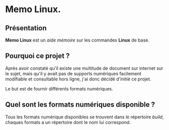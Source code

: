 # Memo Linux.
## Présentation
**Memo Linux** est un *aide mémoire* sur les commandes **Linux** de base.
## Pourquoi ce projet ?
Après avoir constaté qu'il existe une multitude de document sur internet sur le sujet,
 mais qu'il y avait pas de supports numériques facilement modifiable et consultable hors ligne,
  j'ai donc décidé d'initié ce projet.

Le but est de fournir différents formats numériques.

## Quel sont les formats numériques disponible ?

Tous les formats numérique disponibles se trouvent dans le répertoire *build*, chaques formats a un répertoire dont le nom lui correspond. 
